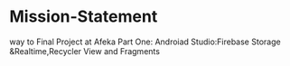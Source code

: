 # Mission-Statement
way to Final Project at Afeka 
Part One: Androiad Studio:Firebase Storage &Realtime,Recycler View and Fragments
